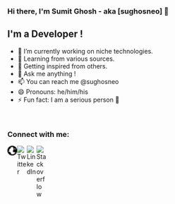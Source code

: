 ### Hi there, I'm Sumit Ghosh - aka [sughosneo] 👋

## I'm a Developer !

- 🔭 I’m currently working on niche technologies.
- 🌱 Learning from various sources.
- 👯 Getting inspired from others.
- 💬 Ask me anything !
- 📫 You can reach me @sughosneo
- 😄 Pronouns: he/him/his
- ⚡ Fun fact: I am a serious person 🤣

<br />

### Connect with me:

[<img align="left" alt="Blog" width="22px" src="https://raw.githubusercontent.com/iconic/open-iconic/master/svg/globe.svg" />](https://sughosneo.github.io/blogs/)
[<img align="left" alt="Twitter" width="22px" src="https://cdn.jsdelivr.net/npm/simple-icons@v3/icons/twitter.svg" />](https://twitter.com/sumitgh07)
[<img align="left" alt="LinkedIn" width="22px" src="https://cdn.jsdelivr.net/npm/simple-icons@v3/icons/linkedin.svg" />](https://www.linkedin.com/in/sumitgh07/)
[<img align="left" alt="Stackoverflow" width="22px" src="https://cdn.jsdelivr.net/npm/simple-icons@3.9.0/icons/stackoverflow.svg" />](https://stackoverflow.com/users/7780215/sumit-ghosh)

<br />
